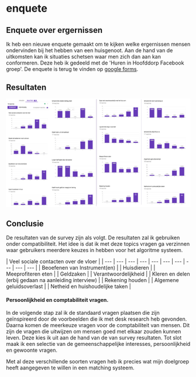 # enquete

## **Enquete over ergernissen**

Ik heb een nieuwe enquete gemaakt om te kijken welke ergernissen mensen ondervinden bij het hebben van een huisgenoot. Aan de hand van de uitkomsten kan ik situaties schetsen waar men zich dan aan kan conformeren. Deze heb ik gedeeld met de 'Huren in Hoofddorp Facebook groep'. De enquete is terug te vinden op [google forms](https://docs.google.com/forms/d/152a2xPR71DRRgIcZaRtYHveuggBleBdObJkRNVf7Ijg/edit%20).

## **Resultaten**

![](../../.gitbook/assets/pmp.png)

## C**onclusie**

De resultaten van de survey zijn als volgt. De resultaten zal ik gebruiken onder compatibiliteit. Het idee is dat ik met deze topics vragen ga verzinnen waar gebruikers meerdere keuzes in hebben voor het algoritme systeem. 

| Veel sociale contacten over de vloer |
| --- | --- | --- | --- | --- | --- | --- | --- | --- | --- |
| Beoefenen van Instrument\(en\) |
| Huisdieren |
| Meeprofiteren eten |
| Geldzaken |
| Verantwoordelijkheid |
| Kleren en delen \(erbij gedaan na aanleiding interview\) |
| Rekening houden |
| Algemene geluidsoverlast |
| Netheid en huishoudelijke taken |

#### P**ersoonlijkheid en comptabiliteit vragen.** 

In de volgende stap zal ik de standaard vragen plaatsen die zijn geïnspireerd door de voorbeelden die ik met desk research heb gevonden. Daarna komen de meerkeuze vragen voor de comptabiliteit van mensen. Dit zijn de vragen die uitwijzen om mensen goed met elkaar zouden kunnen leven. Deze kies ik uit aan de hand van de van survey resultaten. Tot slot maak ik een selectie van de gemeenschappelijke interesses, persoonlijkheid en gewoonte vragen. 

Met al deze verschillende soorten vragen heb ik precies wat mijn doelgroep heeft aangegeven te willen in een matching systeem. 



